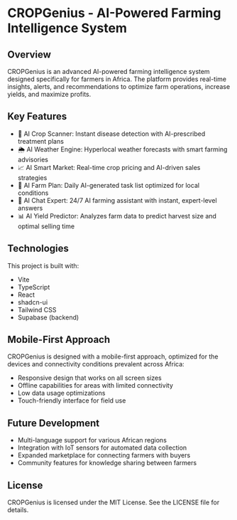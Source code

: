 # CROPGenius - AI-Powered Farming Intelligence System

## Overview

CROPGenius is an advanced AI-powered farming intelligence system designed specifically for farmers in Africa. The platform provides real-time insights, alerts, and recommendations to optimize farm operations, increase yields, and maximize profits.

## Key Features

- 🌱 AI Crop Scanner: Instant disease detection with AI-prescribed treatment plans
- 🌦️ AI Weather Engine: Hyperlocal weather forecasts with smart farming advisories
- 📈 AI Smart Market: Real-time crop pricing and AI-driven sales strategies
- 🚜 AI Farm Plan: Daily AI-generated task list optimized for local conditions
- 💬 AI Chat Expert: 24/7 AI farming assistant with instant, expert-level answers
- 📊 AI Yield Predictor: Analyzes farm data to predict harvest size and optimal selling time

## Technologies

This project is built with:

- Vite
- TypeScript
- React
- shadcn-ui
- Tailwind CSS
- Supabase (backend)

## Mobile-First Approach

CROPGenius is designed with a mobile-first approach, optimized for the devices and connectivity conditions prevalent across Africa:

- Responsive design that works on all screen sizes
- Offline capabilities for areas with limited connectivity
- Low data usage optimizations
- Touch-friendly interface for field use

## Future Development

- Multi-language support for various African regions
- Integration with IoT sensors for automated data collection
- Expanded marketplace for connecting farmers with buyers
- Community features for knowledge sharing between farmers

## License

CROPGenius is licensed under the MIT License. See the LICENSE file for details.
